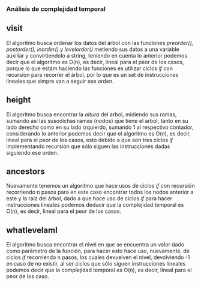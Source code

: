 ### Análisis de complejidad temporal

## visit
El algoritmo busca ordenar los datos del árbol con las funciones _preorder(), postorder(), inorder()_ y _levelorder()_ metiendo sus datos a una variable
auxiliar y convirtiendolo a string, teniendo en cuenta lo anterior podemos decir que el algoritmo es O(n), es decir, lineal para el peor de los casos, porque lo que
estám haciendo las funciones es utilizar ciclos _if_ con recursion para recorrer el árbol, por lo que es un set de instrucciones lineales que simpre van a seguir ese orden.

## height
El algoritmo busca encontrar la _altura_ del arbol, midiendo sus ramas, sumando así las susodichas ramas (nodos) que tiene el arbol, tanto en su lado derecho 
como en su lado izquierdo, sumando 1 al respectivo contador, considerando lo anterior podemos decir que el algoritmo es O(n), es decir, lineal para el peor de los casos, esto
debido a que son tres ciclos _if_ implementando recursión que sólo siguen las instrucciones dadas siguiendo ese orden.

## ancestors
Nuevamente tenemos un algoritmo que hace usos de ciclos _if_ con recursión recorriendo n pasos para en este caso encontrar todos los nodos anterior a este y la raíz del árbol,
dado a que hace uso de ciclos _if_ para hacer instrucciones lineales podemos deducir que la complejidad temporal es O(n), es decir, lineal para el peor de los casos.

## whatlevelamI
El algoritmo busca encontrar el nivel en que se encuentra un valor dado como parámetro de la función, para hacer esto hace uso, nuevamente, de ciclos _if_ recorriendo n pasos, 
los cuales devuelven el nivel, devolviendo -1 en caso de no existir, al ser ciclos que sólo siguen instrucciones lineales podemos decir que 
la complejidad temporal es O(n), es decir, lineal para el peor de los caso.
